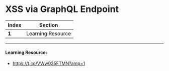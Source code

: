 # XSS via GraphQL Endpoint

Index | Section
--- | ---
**1** | Learning Resource

___


#### Learning Resource: 

* https://t.co/VWw035FTMN?amp=1